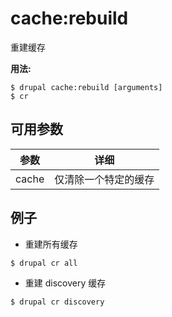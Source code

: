 # cache:rebuild
重建缓存

**用法:**
```
$ drupal cache:rebuild [arguments]
$ cr  
```

## 可用参数
参数 | 详细
---------|-------------
cache | 仅清除一个特定的缓存

## 例子
* 重建所有缓存
```
$ drupal cr all
```
* 重建 discovery 缓存
```
$ drupal cr discovery
```
